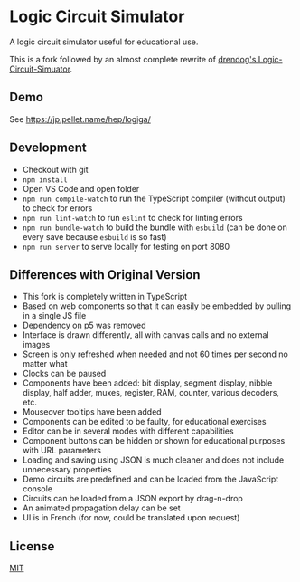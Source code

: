 # Logic Circuit Simulator

A logic circuit simulator useful for educational use.

This is a fork followed by an almost complete rewrite of [drendog's Logic-Circuit-Simuator](https://github.com/drendog/Logic-Circuit-Simulator).


## Demo

See <https://jp.pellet.name/hep/logiga/>


## Development

 * Checkout with git
 * `npm install`
 * Open VS Code and open folder
 * `npm run compile-watch` to run the TypeScript compiler (without output) to check for errors
 * `npm run lint-watch` to run `eslint` to check for linting errors
 * `npm run bundle-watch` to build the bundle with `esbuild` (can be done on every save because `esbuild` is so fast)
 * `npm run server` to serve locally for testing on port 8080


## Differences with Original Version

 * This fork is completely written in TypeScript
 * Based on web components so that it can easily be embedded by pulling in a single JS file
 * Dependency on p5 was removed
 * Interface is drawn differently, all with canvas calls and no external images
 * Screen is only refreshed when needed and not 60 times per second no matter what
 * Clocks can be paused
 * Components have been added: bit display, segment display, nibble display, half adder, muxes, register, RAM, counter, various decoders, etc.
 * Mouseover tooltips have been added
 * Components can be edited to be faulty, for educational exercises
 * Editor can be in several modes with different capabilities
 * Component buttons can be hidden or shown for educational purposes with URL parameters
 * Loading and saving using JSON is much cleaner and does not include unnecessary properties
 * Demo circuits are predefined and can be loaded from the JavaScript console
 * Circuits can be loaded from a JSON export by drag-n-drop
 * An animated propagation delay can be set
 * UI is in French (for now, could be translated upon request)


## License

[MIT](https://choosealicense.com/licenses/mit/)
